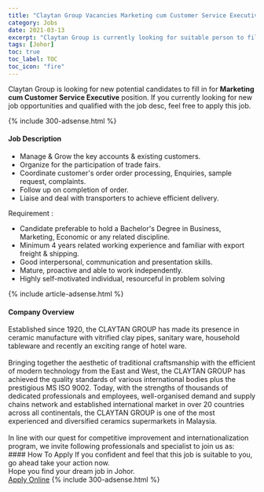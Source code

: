 ```yaml
---
title: "Claytan Group Vacancies Marketing cum Customer Service Executive" 
category: Jobs 
date: 2021-03-13 
excerpt: "Claytan Group is currently looking for suitable person to fill in the Marketing cum Customer Service Executive which based in Johor" 
tags: [Johor] 
toc: true 
toc_label: TOC 
toc_icon: "fire" 
--- 
```


<p>Claytan Group is looking for new potential candidates to fill in for <b>Marketing cum Customer Service Executive</b> position. If you currently looking for new job opportunities and qualified with the job desc, feel free to apply this job.
</p>{% include 300-adsense.html %} 
<div><div><h4>Job Description</h4></div><div><div><span><div><ul><li>Manage &amp; Grow the key accounts &amp; existing customers.</li><li>Organize for the participation of trade fairs.</li><li>Coordinate customer's order order processing, Enquiries, sample request, complaints.</li><li>Follow up on completion of order.</li><li>Liaise and deal with transporters to achieve efficient delivery.</li></ul><div>Requirement :</div><ul><li>Candidate preferable to hold a Bachelor's Degree in Business, Marketing, Economic or any related discipline.</li><li>Minimum 4 years related working experience and familiar with export freight &amp; shipping.</li><li>Good interpersonal, communication and presentation skills.</li><li>Mature, proactive and able to work independently.</li><li>Highly self-motivated individual, resourceful in problem solving</li></ul></div></span></div></div></div> 
{% include article-adsense.html %} 
<div><div><h4>Company Overview</h4></div><div><div><span><div><div>Established since 1920, the CLAYTAN GROUP has made its presence in ceramic manufacture with vitrified clay pipes, sanitary ware, household tableware and recently an exciting range of hotel ware.<br>
<br>
Bringing together the aesthetic of traditional craftsmanship with the efficient of modern technology from the East and West, the CLAYTAN GROUP has achieved the quality standards of various international bodies plus the prestigious MS ISO 9002. Today, with the strengths of thousands of dedicated professionals and employees, well-organised demand and supply chains network and established international market in over 20 countries across all continentals, the CLAYTAN GROUP is one of the most experienced and diversified ceramics supermarkets in Malaysia.<br>
<br>
In line with our quest for competitive improvement and internationalization program, we invite following professionals and specialist to join us as:</div></div></span></div></div></div> 
#### How To Apply 
If you confident and feel that this job is suitable to you, go ahead take your action now. <br/> 
Hope you find your dream job in Johor. <br/> 
<a href="https://www.jobstreet.com.my/en/job/marketing-cum-customer-service-executive-4499344?jobId=jobstreet-my-job-4499344&" class="btn btn--info" target="_blank" rel="nofollow noopenner">Apply Online</a> 
{% include 300-adsense.html %} 